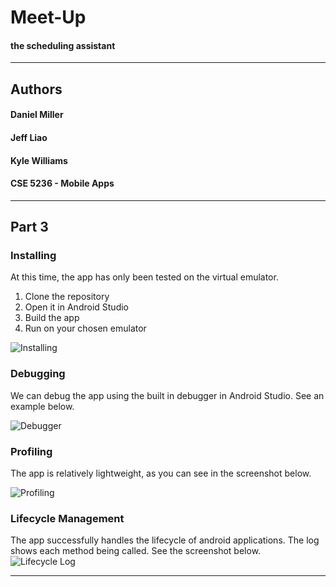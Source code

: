 # Meet-Up
#### the scheduling assistant

------
## Authors
#### Daniel Miller
#### Jeff Liao
#### Kyle Williams
#### CSE 5236 - Mobile Apps

------
## Part 3

### Installing
At this time, the app has only been tested on the virtual emulator.

1. Clone the repository
2. Open it in Android Studio
3. Build the app
4. Run on your chosen emulator

![Installing](/doc/path)

### Debugging
We can debug the app using the built in debugger in Android Studio. See an example below.

![Debugger](path)

### Profiling
The app is relatively lightweight, as you can see in the screenshot below.

![Profiling](/doc/path)

### Lifecycle Management
The app successfully handles the lifecycle of android applications. The log shows each method being called. See the screenshot below.
![Lifecycle Log](/doc/path)


------
